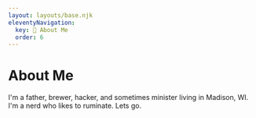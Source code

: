 ```yaml
---
layout: layouts/base.njk
eleventyNavigation:
  key: 🧍 About Me
  order: 6
---
```

# About Me

I'm a father, brewer, hacker, and sometimes minister living in Madison, WI. I'm a nerd who likes to ruminate. Lets go.
